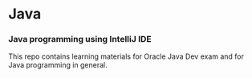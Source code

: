 # Java

### Java programming using IntelliJ IDE

This repo contains learning materials for Oracle Java Dev exam and for Java programming in general.
